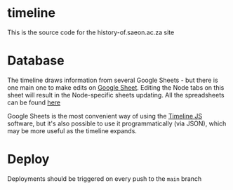 # timeline
This is the source code for the history-of.saeon.ac.za site

# Database
The timeline draws information from several Google Sheets - but there is one main one to make edits on [Google Sheet](https://docs.google.com/spreadsheets/d/1nDhnLDOtmMdvt8OGEDOYuO32yfb2RNlQLzY94jhBFbI/edit#gid=0). Editing the Node tabs on this sheet will result in the Node-specific sheets updating. All the spreadsheets can be found [here](https://drive.google.com/drive/u/1/folders/12BIlNCLwbtGj3jbMyLWBPRdDux8gx8Io)

Google Sheets is the most convenient way of using the [Timeline JS](https://timeline.knightlab.com/) software, but it's also possible to use it programmatically (via JSON), which may be more useful as the timeline expands.

# Deploy
Deployments should be triggered on every push to the `main` branch
